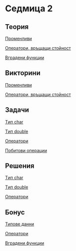 Седмица 2
=================================

Теория
------
[Променливи](https://drive.google.com/file/d/1HDcNCg4ZZI2nP1KE34PlBj5lZKL1Pryn/view?usp=sharing)

[Оператори, връщащи стойност](https://drive.google.com/file/d/1HT_KqTEmDCikOUsHJmwB5PbNPUw3VwsO/view?usp=sharing)

[Вградени функции](https://docs.google.com/file/d/1fgI57GL0hJTF3Qd4hG2JwN3_ThE0CWLC/edit?usp=sharing&ouid=115687390792091108365&rtpof=true&sd=true)

Викторини
---------
[Променливи](https://docs.google.com/forms/d/e/1FAIpQLSc1-teg7ZPZt1rW_8SjY62H1SUjZ3gLPl2RwylH1l-cXXHyIQ/viewform?usp=sf_link)

[Oператори, връщащи стойност](https://docs.google.com/forms/d/e/1FAIpQLScY1jalEmxrQ-9PCRLFPiA-uJlbN4TFZOAdzgEe9kwfyuQwAw/viewform?usp=sf_link)

Задачи
------
[Tип char](../tasks/char_type.md)

[Tип double](../tasks/double_type.md)

[Oператори](../tasks/basic_operators.md)

[Побитови операции](../tasks/bitwise_operators.md)

Решения
-------
[Tип char](../solutions/char_type/)

[Tип double](../solutions/double_type/)

[Oператори](../solutions/basic_operators/)

Бонус
-----
[Типове данни](../bonus/variables.md)

[Оператори](../bonus/operators.md)

[Вградени функции](../bonus/built-in.md)